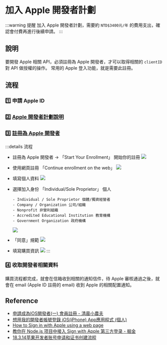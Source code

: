 # 加入 Apple 開發者計劃

:::warning 提醒
加入 Apple 開發者計劃，需要約 `NTD$3400元/年` 的費用支出，確認會付費再進行後續申請。
:::

## 說明
要開發 Apple 相關 API，必須註冊為 Apple 開發者，才可以取得相關的 `clientID` 對 API 做授權的操作。
常用的 Apple 登入功能，就是需要此註冊。

## 流程
### 1️⃣ 申請 Apple ID

### 2️⃣ [Apple 開發者計劃說明](https://developer.apple.com/programs/)

### 3️⃣ [註冊為 Apple 開發者](https://developer.apple.com/programs/enroll/)
:::details 流程
- 註冊為 Apple 開發者 -> 「Start Your Enrollment」 開始你的註冊
  ![](/Browser/img/apple-dev-1.png)
- 使用網頁註冊 「Continue enrollment on the web」
  ![](/Browser/img/apple-dev-2.png)
- 填寫個人資料
  ![](/Browser/img/apple-dev-3.png)
- 選擇加入身份 「Individual/Sole Proprietor」 個人

  ```
  - Individual / Sole Proprietor 個體/獨資經營者
  - Company / Organization 公司/組織
  - Nonprofit 非營利組織
  - Accredited Educational Institution 教育機構
  - Government Organization 政府機構
  ```

  ![](/Browser/img/apple-dev-4.png)
- 「同意」規範
  ![](/Browser/img/apple-dev-5.png)
- 填寫購買資訊
  ![](/Browser/img/apple-dev-6.png)
:::

### 4️⃣ 收取開發者相關資料
購買流程都完成，就會在信箱收到相關的通知信件，待 Apple 審核通過之後，就會在 email (Apple ID 註冊的 email) 收到 Apple 的相關配置通知。

## Reference
- [申請成為IOS開發者(一) 會員註冊 - 清晨小農夫](https://rdfarm.net/ios-developer-1/)
- [想用我的開發者帳號登錄 iOS(iPhone) App應用程式 (個人)](https://imweb.me/tw/faq?mode=view&category=29&category2=55&idx=71811)
- [How to Sign in with Apple using a web page](https://medium.com/@yl.vic.liu/how-to-sign-in-with-apple-using-a-web-page-1a86f339ca94)
- [教你在 Node.js 项目中接入 Sign with Apple 第三方登录 - 掘金](https://juejin.cn/post/6844903976278704142)
- [18.3.14苹果开发者账号申请和证书创建流程](https://www.jianshu.com/p/f10a10c6e8e3)